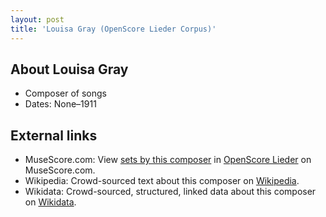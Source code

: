 ```yaml
---
layout: post
title: 'Louisa Gray (OpenScore Lieder Corpus)'
---
```


## About Louisa Gray

- Composer of songs
- Dates: None–1911

## External links

- MuseScore.com: View [sets by this composer] in [OpenScore Lieder] on MuseScore.com.
- Wikipedia: Crowd-sourced text about this composer on [Wikipedia].
- Wikidata: Crowd-sourced, structured, linked data about this composer on [Wikidata].

[Wikipedia]: None
[Wikidata]: https://www.wikidata.org/wiki/Q105376516
[sets by this composer]: https://musescore.com/openscore-lieder-corpus/sets?order=title&text=Gray,+Louisa
[OpenScore Lieder]: https://musescore.com/openscore-lieder-corpus

